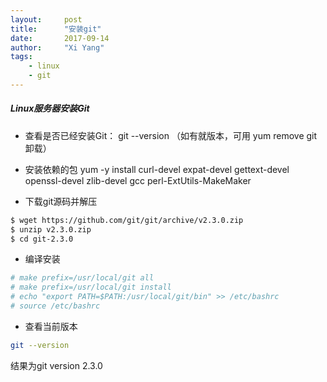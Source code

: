 ```yaml
---
layout:     post
title:      "安装git"
date:       2017-09-14
author:     "Xi Yang"
tags:
    - linux
    - git
---
```


##### Linux服务器安装Git
- 查看是否已经安装Git： git --version （如有就版本，可用 yum remove git卸载）

- 安装依赖的包  yum -y install curl-devel expat-devel gettext-devel openssl-devel zlib-devel gcc perl-ExtUtils-MakeMaker

- 下载git源码并解压
```bash
$ wget https://github.com/git/git/archive/v2.3.0.zip
$ unzip v2.3.0.zip
$ cd git-2.3.0
```  

- 编译安装
```bash
# make prefix=/usr/local/git all
# make prefix=/usr/local/git install
# echo "export PATH=$PATH:/usr/local/git/bin" >> /etc/bashrc
# source /etc/bashrc
```

- 查看当前版本  
```bash
git --version
```  
结果为git version 2.3.0
